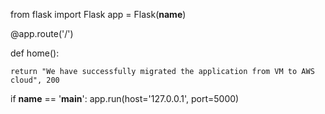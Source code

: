 from flask import Flask
app = Flask(__name__)

@app.route('/')

def home():

    return "We have successfully migrated the application from VM to AWS cloud", 200


if __name__ == '__main__':
    app.run(host='127.0.0.1', port=5000)
